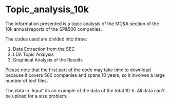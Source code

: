 # Topic_analysis_10k
The information presented is a topic analysis of the MD&amp;A section of the 10k annual reports of the SP&amp;500 companies.

The codes used are divided into three:
1. Data Extraction from the SEC
2. LDA Topic Analysis
3. Graphical Analysis of the Results

Please note that the first part of the code may take time to download because it covers 500 companies and spans 10 years,
so it involves a large number of text files.

The data in 'Input' its an example of the data of the total 10-k. All data can't be upload for a size problem.
